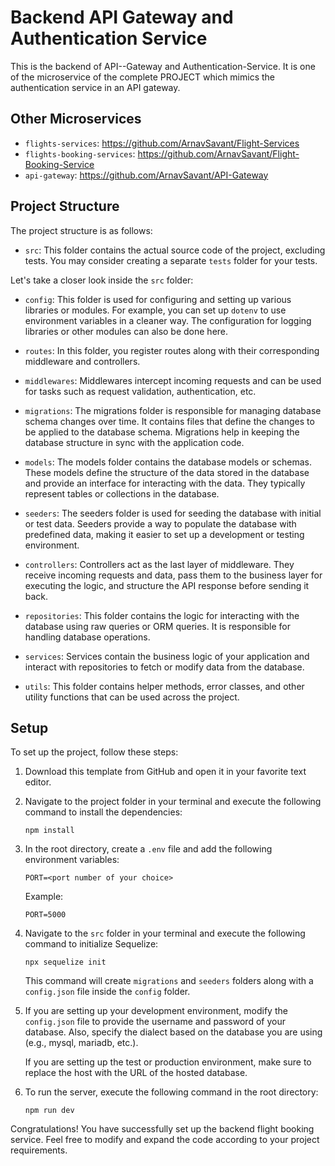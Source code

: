 # Backend API Gateway and Authentication Service
This is the backend of API--Gateway and Authentication-Service.
It is one of the microservice of the complete PROJECT which mimics the authentication service in an API gateway.

## Other Microservices

- `flights-services`: https://github.com/ArnavSavant/Flight-Services
- `flights-booking-services`: https://github.com/ArnavSavant/Flight-Booking-Service
- `api-gateway`: https://github.com/ArnavSavant/API-Gateway

## Project Structure

The project structure is as follows:

- `src`: This folder contains the actual source code of the project, excluding tests. You may consider creating a separate `tests` folder for your tests.

Let's take a closer look inside the `src` folder:

- `config`: This folder is used for configuring and setting up various libraries or modules. For example, you can set up `dotenv` to use environment variables in a cleaner way. The configuration for logging libraries or other modules can also be done here.

- `routes`: In this folder, you register routes along with their corresponding middleware and controllers.

- `middlewares`: Middlewares intercept incoming requests and can be used for tasks such as request validation, authentication, etc.

- `migrations`: The migrations folder is responsible for managing database schema changes over time. It contains files that define the changes to be applied to the database schema. Migrations help in keeping the database structure in sync with the application code.

- `models`: The models folder contains the database models or schemas. These models define the structure of the data stored in the database and provide an interface for interacting with the data. They typically represent tables or collections in the database.

- `seeders`: The seeders folder is used for seeding the database with initial or test data. Seeders provide a way to populate the database with predefined data, making it easier to set up a development or testing environment.

- `controllers`: Controllers act as the last layer of middleware. They receive incoming requests and data, pass them to the business layer for executing the logic, and structure the API response before sending it back.

- `repositories`: This folder contains the logic for interacting with the database using raw queries or ORM queries. It is responsible for handling database operations.

- `services`: Services contain the business logic of your application and interact with repositories to fetch or modify data from the database.

- `utils`: This folder contains helper methods, error classes, and other utility functions that can be used across the project.

## Setup

To set up the project, follow these steps:

1. Download this template from GitHub and open it in your favorite text editor.

2. Navigate to the project folder in your terminal and execute the following command to install the dependencies:

   ```
   npm install
   ```

3. In the root directory, create a `.env` file and add the following environment variables:

   ```
   PORT=<port number of your choice>
   ```

   Example:

   ```
   PORT=5000
   ```

4. Navigate to the `src` folder in your terminal and execute the following command to initialize Sequelize:

   ```
   npx sequelize init
   ```

   This command will create `migrations` and `seeders` folders along with a `config.json` file inside the `config` folder.

5. If you are setting up your development environment, modify the `config.json` file to provide the username and password of your database. Also, specify the dialect based on the database you are using (e.g., mysql, mariadb, etc.).

   If you are setting up the test or production environment, make sure to replace the host with the URL of the hosted database.

6. To run the server, execute the following command in the root directory:
   ```
   npm run dev
   ```

Congratulations! You have successfully set up the backend flight booking service. Feel free to modify and expand the code according to your project requirements.
